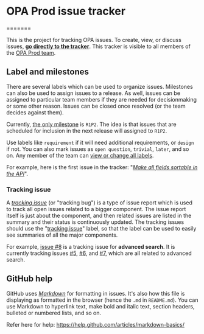 # OPA Prod issue tracker
=======

This is the project for tracking OPA issues. To create, view, or discuss issues, **[go directly to the tracker](https://github.com/usnationalarchives/OPAProd/issues)**. This tracker is visible to all members of the [OPA Prod team](https://github.com/orgs/usnationalarchives/teams/opa-prod).

## Label and milestones

There are several labels which can be used to organize issues. Milestones can also be used to assign issues to a release. As well, issues can be assigned to particular team members if they are needed for decisionmaking or some other reason. Issues can be closed once resolved (or the team decides against them).

Currently, [the only milestone](https://github.com/usnationalarchives/OPAProd/milestones) is `R1P2`. The idea is that issues that are scheduled for inclusion in the next release will assigned to `R1P2`.

Use labels like `requirement` if it will need additional requirements, or `design` if not. You can also mark issues as `open question`, `trivial`, `later`, and so on. Any member of the team can [view or change all labels](https://github.com/usnationalarchives/OPAProd/labels).

For example, here is the first issue in the tracker: "*[Make all fields sortable in the API](https://github.com/usnationalarchives/OPAProd/issues/1)*".

### Tracking issue

A *[tracking issue](https://wiki.mozilla.org/Engagement/Integrated_Marketing/Definitions#Tracking_Bug)* (or "tracking bug") is a type of issue report which is used to track all open issues related to a bigger component. The issue report itself is just about the component, and then related issues are listed in the summary and their status is continuously updated. The tracking issues should use the "[tracking issue](https://github.com/usnationalarchives/OPAProd/labels/tracking%20issue)" label, so that the label can be used to easily see summaries of all the major components.

For example, [issue #8](https://github.com/usnationalarchives/OPAProd/issues/8) is a tracking issue for **advanced search**. It is currently tracking issues [#5](https://github.com/usnationalarchives/OPAProd/issues/5), [#6](https://github.com/usnationalarchives/OPAProd/issues/6), and [#7](https://github.com/usnationalarchives/OPAProd/issues/7), which are all related to advanced search.

## GitHub help

GitHub uses *[Markdown](https://help.github.com/articles/markdown-basics/)* for formatting in issues. It's also how this file is displaying as formatted in the browser (hence the `.md` in `README.md`). You can use Markdown to hyperlink text, make bold and italic text, section headers, bulleted or numbered lists, and so on.

Refer here for help: https://help.github.com/articles/markdown-basics/
